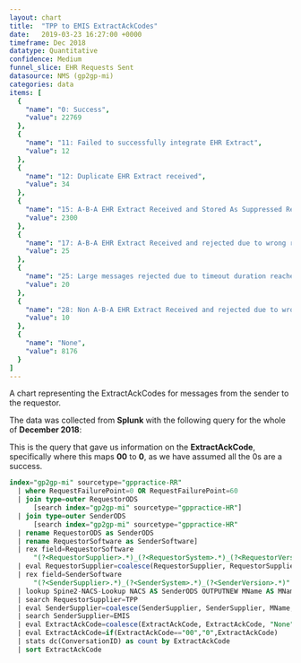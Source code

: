 ```yaml
---
layout: chart
title:  "TPP to EMIS ExtractAckCodes"
date:   2019-03-23 16:27:00 +0000
timeframe: Dec 2018
datatype: Quantitative
confidence: Medium
funnel_slice: EHR Requests Sent
datasource: NMS (gp2gp-mi)
categories: data
items: [
  {
    "name": "0: Success",
    "value": 22769
  },
  {
    "name": "11: Failed to successfully integrate EHR Extract",
    "value": 12
  },
  {
    "name": "12: Duplicate EHR Extract received",
    "value": 34
  },
  {
    "name": "15: A-B-A EHR Extract Received and Stored As Suppressed Record",
    "value": 2300
  },
  {
    "name": "17: A-B-A EHR Extract Received and rejected due to wrong record or wrong patient",
    "value": 25
  },
  {
    "name": "25: Large messages rejected due to timeout duration reached of overall transfer",
    "value": 20
  },
  {
    "name": "28: Non A-B-A EHR Extract Received and rejected due to wrong record or wrong patient",
    "value": 10
  },
  {
    "name": "None",
    "value": 8176
  }
]
---
```

A chart representing the ExtractAckCodes for messages from the sender to the requestor.

The data was collected from **Splunk** with the following query for the whole of **December 2018**:

This is the query that gave us information on the **ExtractAckCode**, specifically where this maps **00** to **0**, as we have assumed all the 0s are a success.
```sql
index="gp2gp-mi" sourcetype="gppractice-RR"     
  | where RequestFailurePoint=0 OR RequestFailurePoint=60      
  | join type=outer RequestorODS
      [search index="gp2gp-mi" sourcetype="gppractice-HR"]      
  | join type=outer SenderODS          
      [search index="gp2gp-mi" sourcetype="gppractice-HR"            
  | rename RequestorODS as SenderODS            
  | rename RequestorSoftware as SenderSoftware]     
  | rex field=RequestorSoftware        
      "(?<RequestorSupplier>.*)_(?<RequestorSystem>.*)_(?<RequestorVersion>.*)"     
  | eval RequestorSupplier=coalesce(RequestorSupplier, RequestorSupplier, "Unknown")     
  | rex field=SenderSoftware        
      "(?<SenderSupplier>.*)_(?<SenderSystem>.*)_(?<SenderVersion>.*)"     
  | lookup Spine2-NACS-Lookup NACS AS SenderODS OUTPUTNEW MName AS MName     
  | search RequestorSupplier=TPP 
  | eval SenderSupplier=coalesce(SenderSupplier, SenderSupplier, MName, MName, "Unknown")     
  | search SenderSupplier=EMIS 
  | eval ExtractAckCode=coalesce(ExtractAckCode, ExtractAckCode, "None")
  | eval ExtractAckCode=if(ExtractAckCode=="00","0",ExtractAckCode)
  | stats dc(ConversationID) as count by ExtractAckCode 
  | sort ExtractAckCode
```
